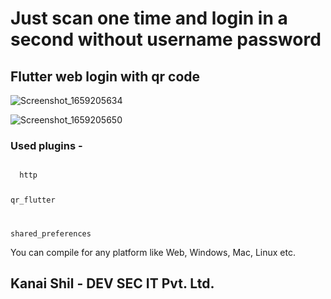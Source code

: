 # Just scan one time and login in a second without username password 

## Flutter web login with qr code

![Screenshot_1659205634](https://user-images.githubusercontent.com/70555095/181936917-51b8041b-212b-476b-ab04-509b77ad1caf.png)

![Screenshot_1659205650](https://user-images.githubusercontent.com/70555095/181936927-9179c431-96db-4c7d-9aec-0656bd2cea21.png)


### Used plugins - 
<code> 
  http 
  
  qr_flutter
  
  shared_preferences
</code> 

You can compile for any platform like Web, Windows, Mac, Linux etc. 


## Kanai Shil - DEV SEC IT Pvt. Ltd. 
